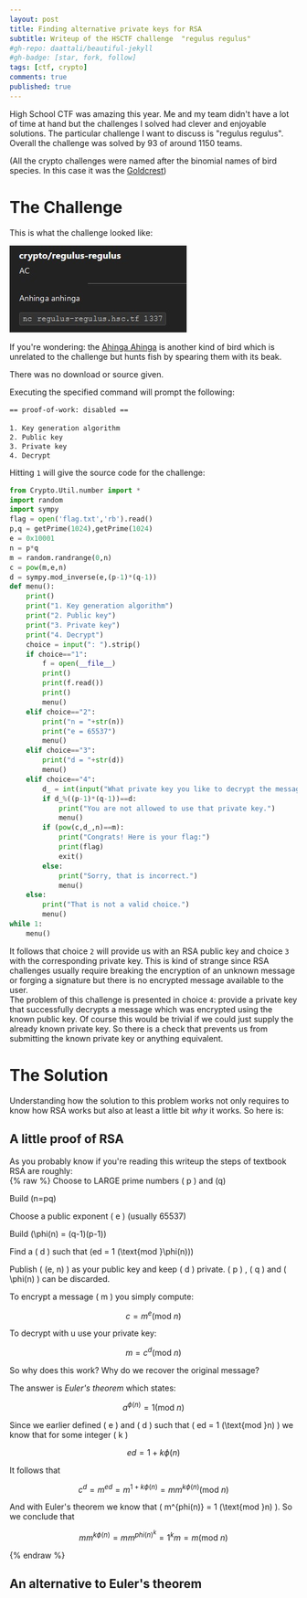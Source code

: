 ```yaml
---
layout: post
title: Finding alternative private keys for RSA
subtitle: Writeup of the HSCTF challenge  "regulus regulus"
#gh-repo: daattali/beautiful-jekyll
#gh-badge: [star, fork, follow]
tags: [ctf, crypto]
comments: true
published: true
---
```


High School CTF was amazing this year. Me and my team didn't have a lot of time at hand but the challenges I solved had clever and enjoyable solutions. The particular challenge I want to discuss is "regulus regulus". Overall the challenge was solved by 93 of around 1150 teams.  

(All the crypto challenges were named after the binomial names of bird species. In this case it was the [Goldcrest](https://en.wikipedia.org/wiki/Goldcrest))

# The Challenge

This is what the challenge looked like:

![Regulus Regulus: nc regulus-regulus.hsc.tf 1337](/assets/img/regulus-reguls-desc.jpg)

If you're wondering: the [Ahinga Ahinga](https://en.wikipedia.org/wiki/Anhinga) is another kind of bird which is unrelated to the challenge but hunts fish by spearing them with its beak.  

There was no download or source given.  

Executing the specified command will prompt the following:

```
== proof-of-work: disabled ==

1. Key generation algorithm
2. Public key
3. Private key
4. Decrypt
```

Hitting `1` will give the source code for the challenge:

```python
from Crypto.Util.number import *
import random
import sympy
flag = open('flag.txt','rb').read()
p,q = getPrime(1024),getPrime(1024)
e = 0x10001
n = p*q
m = random.randrange(0,n)
c = pow(m,e,n)
d = sympy.mod_inverse(e,(p-1)*(q-1))
def menu():
    print()
    print("1. Key generation algorithm")
    print("2. Public key")
    print("3. Private key")
    print("4. Decrypt")
    choice = input(": ").strip()
    if choice=="1":
        f = open(__file__)
        print()
        print(f.read())
        print()
        menu()
    elif choice=="2":
        print("n = "+str(n))
        print("e = 65537")
        menu()
    elif choice=="3":
        print("d = "+str(d))
        menu()
    elif choice=="4":
        d_ = int(input("What private key you like to decrypt the message with?\n : "))
        if d_%((p-1)*(q-1))==d:
            print("You are not allowed to use that private key.")
            menu()
        if (pow(c,d_,n)==m):
            print("Congrats! Here is your flag:")
            print(flag)
            exit()
        else:
            print("Sorry, that is incorrect.")
            menu()
    else:
        print("That is not a valid choice.")
        menu()
while 1:
    menu()
```

It follows that choice `2` will provide us with an RSA public key and choice `3` with the corresponding private key. This is kind of strange since RSA challenges usually require breaking the encryption of an unknown message or forging a signature but there is no encrypted message available to the user.  
The problem of this challenge is presented in choice `4`: provide a private key that successfully decrypts a message which was encrypted using the known public key. Of course this would be trivial if we could just supply the already known private key. So there is a check that prevents us from submitting the known private key or anything equivalent. 

# The Solution

Understanding how the solution to this problem works not only requires to know how RSA works but also at least a little bit *why* it works. So here is:

## A little proof of RSA
As you probably know if you're reading this writeup the steps of textbook RSA are roughly:  
{% raw %}
Choose to LARGE prime  numbers \( p \) and \(q\)

Build \(n=pq\)

Choose a public exponent \( e \) (usually 65537)

Build \(\phi(n) = (q-1)(p-1)\)

Find a \( d \) such that \(ed = 1 (\text{mod }\phi(n))\)

Publish \( (e, n) \) as your public key and keep \( d \) private. \( p \) , \( q \) and \( \phi(n) \) can be discarded.

To encrypt a message \( m \) you simply compute:

$$ c = m^e (\text{mod }n) $$

To decrypt with u use your private key:

$$ m = c^d (\text{mod }n) $$

So why does this work? Why do we recover the original message? 

The answer is *Euler's theorem* which states:

$$ a^{\phi(n)} = 1 (\text{mod } n) $$

Since we earlier defined \( e \) and \( d \) such that \( ed = 1 (\text{mod }n) \) we know that for some integer \( k \)

$$ ed = 1 + k\phi(n) $$

It follows that

$$ c^d = m^{ed} = m^{1 + k\phi(n)} = mm^{k\phi(n)}(\text{mod }n) $$

And with Euler's theorem we know that \( m^{phi(n)} = 1 (\text{mod }n) \). So  we conclude that

$$ mm^{k\phi(n)} = mm^{phi(n)}^k = 1^km = m (\text{mod }n) $$

{% endraw %}

## An alternative to Euler's theorem